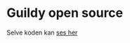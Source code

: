 # Guildy open source  

Selve koden kan [ses her](https://github.com/j4asper/guildy/tree/master/guildy/lib)
